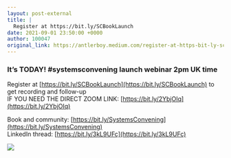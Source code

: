 ```yaml
---
layout: post-external
title: |
  Register at https://bit.ly/SCBookLaunch
date: 2021-09-01 23:50:00 +0000
author: 100047
original_link: https://antlerboy.medium.com/register-at-https-bit-ly-scbooklaunch-d6a9275eda5c?source=rss-97852f5a56ae------2
---
```


### It’s TODAY! #systemsconvening launch webinar 2pm UK time

Register at [https://bit.ly/SCBookLaunch](https://bit.ly/SCBookLaunch) to get recording and follow-up  
IF YOU NEED THE DIRECT ZOOM LINK: [https://bit.ly/2YbjOIq](https://bit.ly/2YbjOIq)

Book and community: [https://bit.ly/SystemsConvening](https://bit.ly/SystemsConvening)  
LinkedIn thread: [https://bit.ly/3kL9UFc](https://bit.ly/3kL9UFc)

 ![](https://medium.com/_/stat?event=post.clientViewed&referrerSource=full_rss&postId=d6a9275eda5c)
